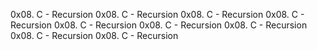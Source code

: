 0x08. C - Recursion
0x08. C - Recursion
0x08. C - Recursion
0x08. C - Recursion
0x08. C - Recursion
0x08. C - Recursion
0x08. C - Recursion
0x08. C - Recursion
0x08. C - Recursion

